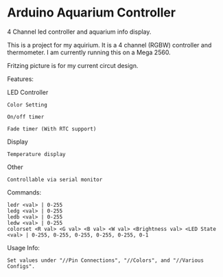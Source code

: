 # Arduino Aquarium Controller
4 Channel led controller and aquarium info display.

This is a project for my aquirium. It is a 4 channel (RGBW) controller and thermometer.
I am currently running this on a Mega 2560.

Fritzing picture is for my current circut design.

Features:
  
  LED Controller
    
    Color Setting
    
    On/off timer
    
    Fade timer (With RTC support)
    
  Display
    
    Temperature display

  Other
	
	Controllable via serial monitor




Commands:

	ledr <val> | 0-255
	ledg <val> | 0-255
	ledb <val> | 0-255
	ledw <val> | 0-255
	colorset <R val> <G val> <B val> <W val> <Brightness val> <LED State <val> | 0-255, 0-255, 0-255, 0-255, 0-255, 0-1

Usage Info:

	Set values under "//Pin Connections", "//Colors", and "//Various Configs".
	
